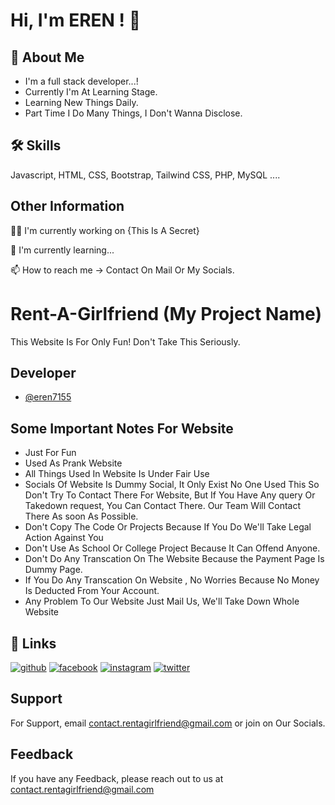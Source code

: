 
# Hi, I'm EREN ! 👋


## 🚀 About Me
- I'm a full stack developer...! 
- Currently I'm At Learning Stage. 
- Learning New Things Daily.
- Part Time I Do Many Things, I Don't Wanna Disclose.


## 🛠 Skills
Javascript, HTML, CSS, Bootstrap, Tailwind CSS, PHP, MySQL ....


## Other Information
👩‍💻 I'm currently working on {This Is A Secret}

🧠 I'm currently learning...

📫 How to reach me -> Contact On Mail Or My Socials.


# Rent-A-Girlfriend (My Project Name)

This Website Is For Only Fun!
Don't Take This Seriously.


## Developer

- [@eren7155](https://www.github.com/eren7155)


## Some Important Notes For Website

- Just For Fun
- Used As Prank Website
- All Things Used In Website Is Under Fair Use
- Socials Of Website Is Dummy Social, It Only Exist No One Used This So Don't Try To Contact There For Website, But If You Have Any query Or Takedown request, You Can Contact There. Our Team Will Contact There As soon As Possible.
- Don't Copy The Code Or Projects Because If You Do We'll Take Legal Action Against You
- Don't Use As School Or College Project Because It Can Offend Anyone.
- Don't Do Any Transcation On The Website Because the Payment Page Is Dummy Page.
- If You Do Any Transcation On Website , No Worries Because No Money Is Deducted From Your Account.
- Any Problem To Our Website Just Mail Us, We'll Take Down Whole Website


## 🔗 Links
[![github](https://img.shields.io/badge/GitHub-100000?style=for-the-badge&logo=github&logoColor=white)](https://github.com/eren7155)
[![facebook](https://img.shields.io/badge/Facebook-1877F2?style=for-the-badge&logo=facebook&logoColor=white)](https://www.facebook.com/rentagf.fb)
[![instagram](https://img.shields.io/badge/Instagram-E4405F?style=for-the-badge&logo=instagram&logoColor=white)](https://instagram.com/rentagf.insta)
[![twitter](https://img.shields.io/badge/twitter-1DA1F2?style=for-the-badge&logo=twitter&logoColor=white)](https://twitter.com/rentagf_X)

## Support

For Support, email contact.rentagirlfriend@gmail.com or join on Our Socials.


## Feedback

If you have any Feedback, please reach out to us at contact.rentagirlfriend@gmail.com
